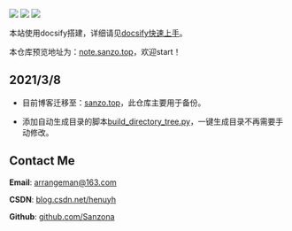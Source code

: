 

[![](https://img.shields.io/github/stars/sanzona/note?style=social)](https://github.com/sanzona/note/stargazers) 
[![](https://img.shields.io/github/forks/sanzona/note?style=social)](https://github.com/sanzona/note/stargazers) 
[![](https://img.shields.io/github/last-commit/sanzona/note)](https://github.com/sanzona/note/commits/master)


本站使用docsify搭建，详细请见[docsify快速上手](https://note.sanzo.top/#/post/Others/docsify)。

本仓库预览地址为：[note.sanzo.top](https://note.sanzo.top)，欢迎start！

## 2021/3/8

- 目前博客迁移至：[sanzo.top](https://sanzo.top)，此仓库主要用于备份。

- 添加自动生成目录的脚本[build_directory_tree.py](https://github.com/Sanzona/Note/blob/master/build_directory_tree.py)，一键生成目录不再需要手动修改。

  



## Contact Me

**Email**: arrangeman@163.com

**CSDN**: [blog.csdn.net/henuyh](https://blog.csdn.net/henuyh)

**Github**: [github.com/Sanzona](https://github.com/Sanzona)




